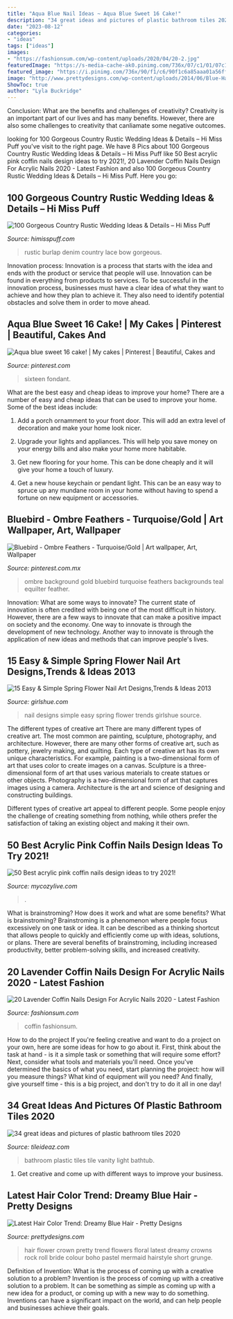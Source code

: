 ```yaml
---
title: "Aqua Blue Nail Ideas ~ Aqua Blue Sweet 16 Cake!"
description: "34 great ideas and pictures of plastic bathroom tiles 2020"
date: "2023-08-12"
categories:
- "ideas"
tags: ["ideas"]
images:
- "https://fashionsum.com/wp-content/uploads/2020/04/20-2.jpg"
featuredImage: "https://s-media-cache-ak0.pinimg.com/736x/07/c1/01/07c1017e464c70ffd0c43c0ef98b3198.jpg"
featured_image: "https://i.pinimg.com/736x/90/f1/c6/90f1c6a85aaa01a56ff68896dc51926f--layout-editoriale-bluebirds.jpg"
image: "http://www.prettydesigns.com/wp-content/uploads/2014/06/Blue-Hair-with-Flower-Crown.jpg"
ShowToc: true
author: "Lyla Buckridge"
---
```



Conclusion: What are the benefits and challenges of creativity?
Creativity is an important part of our lives and has many benefits. However, there are also some challenges to creativity that canliamate some negative outcomes.

	

		
looking for 100 Gorgeous Country Rustic Wedding Ideas &amp; Details – Hi Miss Puff you've visit to the right page. We have 8 Pics about 100 Gorgeous Country Rustic Wedding Ideas &amp; Details – Hi Miss Puff like 50 Best acrylic pink coffin nails design ideas to try 2021!, 20 Lavender Coffin Nails Design For Acrylic Nails 2020 - Latest Fashion and also 100 Gorgeous Country Rustic Wedding Ideas &amp; Details – Hi Miss Puff. Here you go:
		
    
## 100 Gorgeous Country Rustic Wedding Ideas &amp; Details – Hi Miss Puff

<img loading=lazy src="https://www.himisspuff.com/wp-content/uploads/2016/05/Denim-Burlap-Lace-Pearl-Rustic-Wedding-Bow.jpg" onerror="this.onerror=null;this.src='https://tse2.mm.bing.net/th?id=OIP.WaR9he3zpokWW1lyQjOsKwHaTw&amp;pid=15.1';" alt="100 Gorgeous Country Rustic Wedding Ideas &amp; Details – Hi Miss Puff">

_Source: himisspuff.com_

>rustic burlap denim country lace bow gorgeous. 

	

Innovation process:
Innovation is a process that starts with the idea and ends with the product or service that people will use. Innovation can be found in everything from products to services. To be successful in the innovation process, businesses must have a clear idea of what they want to achieve and how they plan to achieve it. They also need to identify potential obstacles and solve them in order to move ahead.

    
## Aqua Blue Sweet 16 Cake! | My Cakes | Pinterest | Beautiful, Cakes And

<img loading=lazy src="https://s-media-cache-ak0.pinimg.com/736x/07/c1/01/07c1017e464c70ffd0c43c0ef98b3198.jpg" onerror="this.onerror=null;this.src='https://tse1.mm.bing.net/th?id=OIP.HvxCbXvTcdS5G5oMEG8mQgHaJ4&amp;pid=15.1';" alt="Aqua blue sweet 16 cake! | My cakes | Pinterest | Beautiful, Cakes and">

_Source: pinterest.com_

>sixteen fondant. 

	

What are the best easy and cheap ideas to improve your home?
There are a number of easy and cheap ideas that can be used to improve your home. Some of the best ideas include:
1. Add a porch ornamment to your front door. This will add an extra level of decoration and make your home look nicer.

2. Upgrade your lights and appliances. This will help you save money on your energy bills and also make your home more habitable.

3. Get new flooring for your home. This can be done cheaply and it will give your home a touch of luxury.

4. Get a new house keychain or pendant light. This can be an easy way to spruce up any mundane room in your home without having to spend a fortune on new equipment or accessories.

    
## Bluebird - Ombre Feathers - Turquoise/Gold | Art Wallpaper, Art, Wallpaper

<img loading=lazy src="https://i.pinimg.com/736x/90/f1/c6/90f1c6a85aaa01a56ff68896dc51926f--layout-editoriale-bluebirds.jpg" onerror="this.onerror=null;this.src='https://tse4.mm.bing.net/th?id=OIP.64Lq3uRlI_hrXbGBQXw3_QHaLa&amp;pid=15.1';" alt="Bluebird - Ombre Feathers - Turquoise/Gold | Art wallpaper, Art, Wallpaper">

_Source: pinterest.com.mx_

>ombre background gold bluebird turquoise feathers backgrounds teal equilter feather. 

	

Innovation: What are some ways to innovate?
The current state of innovation is often credited with being one of the most difficult in history. However, there are a few ways to innovate that can make a positive impact on society and the economy. One way to innovate is through the development of new technology. Another way to innovate is through the application of new ideas and methods that can improve people's lives.

    
## 15 Easy &amp; Simple Spring Flower Nail Art Designs,Trends &amp; Ideas 2013

<img loading=lazy src="http://www.girlshue.com/wp-content/uploads/2016/07/unnamed-file-7096.jpg" onerror="this.onerror=null;this.src='https://tse2.mm.bing.net/th?id=OIP.DySVe3Qak8k-KKR2CjjEQwHaJ3&amp;pid=15.1';" alt="15 Easy &amp; Simple Spring Flower Nail Art Designs,Trends &amp; Ideas 2013">

_Source: girlshue.com_

>nail designs simple easy spring flower trends girlshue source. 

	

The different types of creative art
There are many different types of creative art. The most common are painting, sculpture, photography, and architecture. However, there are many other forms of creative art, such as pottery, jewelry making, and quilting.
Each type of creative art has its own unique characteristics. For example, painting is a two-dimensional form of art that uses color to create images on a canvas. Sculpture is a three-dimensional form of art that uses various materials to create statues or other objects. Photography is a two-dimensional form of art that captures images using a camera. Architecture is the art and science of designing and constructing buildings.

Different types of creative art appeal to different people. Some people enjoy the challenge of creating something from nothing, while others prefer the satisfaction of taking an existing object and making it their own.

    
## 50 Best Acrylic Pink Coffin Nails Design Ideas To Try 2021!

<img loading=lazy src="https://mycozylive.com/wp-content/uploads/2021/04/48-1.jpg" onerror="this.onerror=null;this.src='https://tse2.mm.bing.net/th?id=OIP.R-9hpkk6MCAhQdHeLfixuAHaLH&amp;pid=15.1';" alt="50 Best acrylic pink coffin nails design ideas to try 2021!">

_Source: mycozylive.com_

>. 

	

What is brainstroming? How does it work and what are some benefits?
What is brainstroming? Brainstroming is a phenomenon where people focus excessively on one task or idea. It can be described as a thinking shortcut that allows people to quickly and efficiently come up with ideas, solutions, or plans. There are several benefits of brainstroming, including increased productivity, better problem-solving skills, and increased creativity.

    
## 20 Lavender Coffin Nails Design For Acrylic Nails 2020 - Latest Fashion

<img loading=lazy src="https://fashionsum.com/wp-content/uploads/2020/04/20-2.jpg" onerror="this.onerror=null;this.src='https://tse2.mm.bing.net/th?id=OIP.D1lfQkeKdCTXJk4ttg_CWwHaKk&amp;pid=15.1';" alt="20 Lavender Coffin Nails Design For Acrylic Nails 2020 - Latest Fashion">

_Source: fashionsum.com_

>coffin fashionsum. 

	

How to do the project
If you're feeling creative and want to do a project on your own, here are some ideas for how to go about it. First, think about the task at hand - is it a simple task or something that will require some effort? Next, consider what tools and materials you'll need. Once you've determined the basics of what you need, start planning the project: how will you measure things? What kind of equipment will you need? And finally, give yourself time - this is a big project, and don't try to do it all in one day!

    
## 34 Great Ideas And Pictures Of Plastic Bathroom Tiles 2020

<img loading=lazy src="https://www.tileideaz.com/wp-content/uploads/2015/09/agreeable-light-blue-bathroom-design-ideas-light-blue-mosaic-tile-bathroom-wall-white-plastic-bathtub-curtain-cream-wood-bathroom-vanity-charming-design-ideas-using-large-blue-bathroom-floor-tile-ba.jpg" onerror="this.onerror=null;this.src='https://tse2.mm.bing.net/th?id=OIP.I-ezlc6PjXnUmz-2aLDAPgHaJ3&amp;pid=15.1';" alt="34 great ideas and pictures of plastic bathroom tiles 2020">

_Source: tileideaz.com_

>bathroom plastic tiles tile vanity light bathtub. 

	

1. Get creative and come up with different ways to improve your business.

    
## Latest Hair Color Trend: Dreamy Blue Hair - Pretty Designs

<img loading=lazy src="http://www.prettydesigns.com/wp-content/uploads/2014/06/Blue-Hair-with-Flower-Crown.jpg" onerror="this.onerror=null;this.src='https://tse2.mm.bing.net/th?id=OIP.IRpPlP2jFTt7Evuffmgz1QAAAA&amp;pid=15.1';" alt="Latest Hair Color Trend: Dreamy Blue Hair - Pretty Designs">

_Source: prettydesigns.com_

>hair flower crown pretty trend flowers floral latest dreamy crowns rock roll bride colour boho pastel mermaid hairstyle short grunge. 

	

Definition of Invention: What is the process of coming up with a creative solution to a problem?
Invention is the process of coming up with a creative solution to a problem. It can be something as simple as coming up with a new idea for a product, or coming up with a new way to do something. Inventions can have a significant impact on the world, and can help people and businesses achieve their goals.

